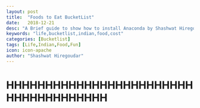 ```yaml
---
layout: post
title:  "Foods to Eat BucketList"
date:   2018-12-21
desc: "A Brief guide to show how to install Anaconda by Shashwat Hiregoudar"
keywords: "life,bucketlist,indian,food,cost"
categories: [Bucketlist]
tags: [Life,Indian,Food,Fun]
icon: icon-apache
author: "Shashwat Hiregoudar"
---
```


# HHHHHHHHHHHHHHHHHHHHHHHHHHHHHHHHHHHHH
